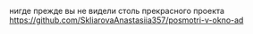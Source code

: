 нигде прежде вы не видели столь прекрасного проекта
https://github.com/SkliarovaAnastasiia357/posmotri-v-okno-ad
